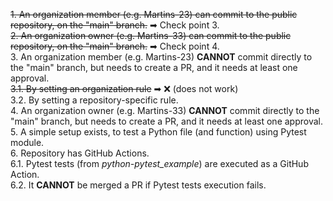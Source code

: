 ~~1. An organization member (e.g. Martins-23) can commit to the public repository, on the "main" branch.~~ ➡ Check point 3.  
~~2. An organization owner (e.g. Martins-33) can commit to the public repository, on the "main" branch.~~ ➡ Check point 4.  
3. An organization member (e.g. Martins-23) **CANNOT** commit directly to the "main" branch, but needs to create a PR, and it needs at least one approval.  
    ~~3.1. By setting an organization rule~~ ➡ ❌ (does not work)  
    3.2. By setting a repository-specific rule.  
4. An organization owner (e.g. Martins-33) **CANNOT** commit directly to the "main" branch, but needs to create a PR, and it needs at least one approval.  
5. A simple setup exists, to test a Python file (and function) using Pytest module.  
6. Repository has GitHub Actions.  
    6.1. Pytest tests (from *python-pytest_example*) are executed as a GitHub Action.  
    6.2. It **CANNOT** be merged a PR if Pytest tests execution fails.  
